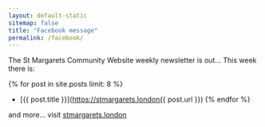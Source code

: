 ```yaml
---
layout: default-static
sitemap: false
title: "Facebook message"
permalink: /facebook/
---
```


The St Margarets Community Website weekly newsletter is out... This week there is:

{% for post in site.posts limit: 8 %}
* [{{ post.title }}](https://stmargarets.london{{ post.url }})
{% endfor %}

and more... visit [stmargarets.london](https://stmargarets.london/)
